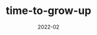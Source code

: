 ---
title: 'time-to-grow-up'
date: '2022-02'
skills: 'react,nextjs'
description: 'Next.js 기반의 온라인 이력서'
githubUrl1: 'https://github.com/tyange/time-to-grow-up'
serviceUrl: 'https://time-to-grow-up.vercel.app/'
---